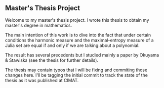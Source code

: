 ## Master's Thesis Project

Welcome to my master's thesis project. I wrote this thesis to obtain my master's degree in mathematics.  

The main intention of this work is to dive into the fact that under certain conditions the harmonic measure and the maximal-entropy measure of a Julia set are equal if and only if we are talking about a polynomial.

The result has several precedents but I studied mainly a paper by Okuyama & Stawiska (see the thesis for further details).


The thesis may contain typos that I will be fixing and commiting those changes here. I'll be tagging the initial commit to track the state of the thesis as it was published at CIMAT.
